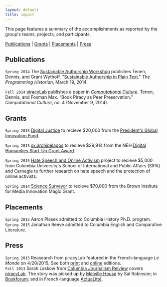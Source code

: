 ```yaml
---
layout: default
title: impact
---
```


This page features a summary of the accomplishments as reported by the group's
teams, projects, and participants.

[Publications](#publications) \| [Grants](#grants) \|
[Placements](#placements) \| [Press](#press)

## Publications

`Spring 2014` The [Sustainable Authorship
Workshop](http://xpmethod.plaintext.in/minimal-computing/pandoc.html) publishes
Tenen, Dennis, and Grant Wythoff. "[Sustainable Authorship in Plain
Text](http://programminghistorian.org/lessons/sustainable-authorship-in-plain-text-using-pandoc-and-markdown)."
*The Programming Historian*, March 19, 2014.

`Fall 2014`
[piracyLab](http://xpmethod.plaintext.in/minimal-computing/piracyLab.html) publishes a paper in [*Computational
Culture*](http://computationalculture.net/article/book-piracy-as-peer-preservation).
Tenen, Dennis, and Foxman Max. “Book Piracy as Peer Preservation.”
*Computational Culture*, no. 4 (November 9, 2014).

## Grants

`Spring 2015` [Digital
Justice](http://xpmethod.plaintext.in/minimal-computing/digital-justice.html)
to recieve $20,000 from the [President's Global Innovation Fund](http://web.archive.org/web/20150421162733/https://provost.columbia.edu/node/109).

`Spring 2015` [sx:archipelagos](http://xpmethod.plaintext.in/events/minimal-computing/small-axe.html)
to recieve $29,914 from the NEH [Digital Humanities Start-Up Grant
Award](http://www.neh.gov/divisions/odh/grant-news/announcing-17-digital-humanities-start-grant-awards-march-2015).

`Spring 2015` [Hate Speech and Online
Activism](http://xpmethod.plaintext.in/public-discourse/hate-speech-online-activists.html) project to recieve $5,000 from
Columbia University's School of International and Public Affairs (SIPA) and
Carnegie to further research on hate speech and the protection of online
activists.

`Spring 2014` [Science
Surveyor](http://xpmethod.plaintext.in/public-discourse/surveyor.html) to
recieve $70,000 from the Brown Institute for Media Innovation Magic Grant.

## Placements

`Spring 2015` Aaron Plasek admitted to Columbia History Ph.D. program.  
`Spring 2015` Jonathan Reeve admitted to Columbia English and Comparative Literature.  




## Press

`Spring 2015` Reasearch from piracyLab featured in the French-language *Le Monde* on 4/20/2015.
  See both
[print](https://raw.githubusercontent.com/xpmethod/xpmethod.github.io/master/public/lemonde1.png) and
[online](http://www.lemonde.fr/sciences/article/2015/04/20/les-bibliotheques-clandestines-de-l-edition-scientifique_4619506_1650684.html)
editions.  
`Fall 2013` Sarah Laskow from [Columbia Journalism
Reiview](http://www.cjr.org/cloud_control/piracylab.php) covers
[piracyLab](http://xpmethod.plaintext.in/minimal-computing/piracyLab.html). The
story was picked up by [Melville
House](http://www.mhpbooks.com/piracy-lab-study-investigates-e-book-piracy/) by
Sal Robinson;
in [Bookforum](http://blogs.bookforum.com/paper/2013/10/08/oct-8-2013/); and in
French-language
[ActuaLitté](https://www.actualitte.com/international/piracy-lab-fournit-son-eclairage-sur-le-piratage-de-contenus-universitaires-45495.htm).

